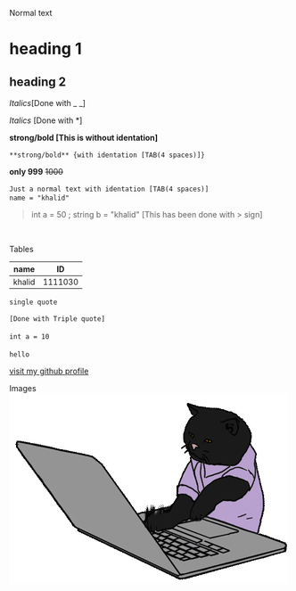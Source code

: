 Normal text 

# heading 1
## heading 2 

_Italics_[Done with _ _]

 *Italics* [Done with *]

**strong/bold [This is without identation]**
        
    **strong/bold** {with identation [TAB(4 spaces)]} 

**only 999** ~~1000~~ 

    Just a normal text with identation [TAB(4 spaces)]
    name = "khalid"


>int a = 50 ; string b = "khalid" [This has been done with > sign]

<br>

Tables

|name|ID  |
|----|----|
|khalid|1111030|



`single quote`

```
[Done with Triple quote]

int a = 10 

hello
```

[visit my github profile](https://github.com/khalid586) 

Images <br>
![typing cat](assets/typing%20cat.gif)

   

